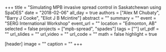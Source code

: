 +++
title = "Simulating MPB invasive spread control in Saskatchewan using SpaDES"
date = "2018-02-06"
all_day = true
authors = ["Alex M Chubaty", "Barry J Cooke", "Eliot J B Mcintire"]
abstract = ""
summary = ""
event = "SERG International Workshop"
event_url = ""
location = "Edmonton, AB"
selected = false
projects = ["mpb-spread", "spades"]
tags = [""]
url_pdf = ""
url_slides = ""
url_video = ""
url_code = ""
math = false
highlight = true

[header]
image = ""
caption = ""
+++
